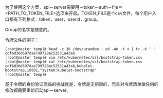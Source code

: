 为了使用这个方案，api－server需要用－token－auth－file＝<PATH_TO_TOKEN_FILE>选项来开启。TOKEN_FILE是个csv文件，每个用户入口都有下列格式：token，user，userid，group。

Group的名字是随意的。

令牌文件的例子：
```
[root@master temp]# head -c 16 /dev/urandom | od -An -t x | tr -d ' '
cdf6d36d697dae799728ac52531a43a8
[root@master temp]# vim /etc/kubernetes/ssl/bootstrap-token.csv
[root@master temp]# cat /etc/kubernetes/ssl/bootstrap-token.csv
cdf6d36d697dae799728ac52531a43a8,kubelet-bootstrap,10001,"system:kubelet-bootstrap"
[root@master temp]# 
```
基于令牌的身份验证面临的挑战就是，令牌是无期限的，而且对令牌清单做任何的修改都需要重新启动api－server。


